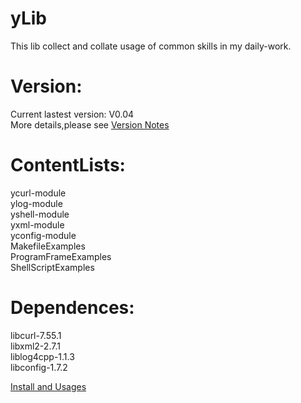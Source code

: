 yLib
==========
This lib collect and collate usage of common skills in my daily-work.

Version:
==========
Current lastest version: V0.04<br> 
More details,please see [Version Notes](VersionNotes.md)

ContentLists:
==========
ycurl-module<br> 
ylog-module<br> 
yshell-module<br> 
yxml-module<br>
yconfig-module<br>
MakefileExamples<br> 
ProgramFrameExamples<br> 
ShellScriptExamples<br> 

Dependences:
==========
libcurl-7.55.1<br> 
libxml2-2.7.1<br> 
liblog4cpp-1.1.3<br> 
libconfig-1.7.2<br> 

[Install and Usages](InstallAndUsages.md)<br> 